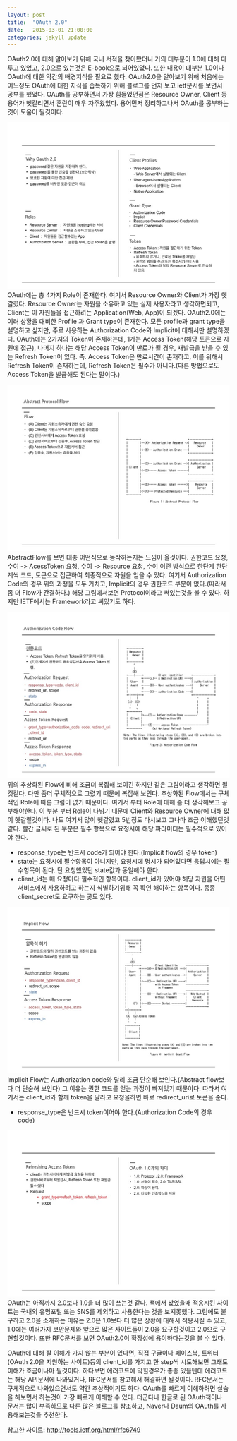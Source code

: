 ```yaml
---
layout:	post
title:	"OAuth 2.0"
date:	2015-03-01 21:00:00
categories:	jekyll update
---
```

OAuth2.0에 대해 알아보기 위해 국내 서적을 찾아봤더니 거의 대부분이 1.0에 대해 다루고 있었고, 2.0으로 있는것은 E-book으로 되어있었다.
또한 내용이 대부분 1.0이나 OAuth에 대한 약간의 배경지식을 필요로 했다.
OAuth2.0을 알아보기 위해 처음에는 어느정도 OAuth에 대한 지식을 습득하기 위해 블로그를 먼저 보고 ietf문서를 보면서 공부를 했었다.
OAuth를 공부하면서 가장 힘들었던점은 Resource Owner, Client 등 용어가 헷갈리면서 혼란이 매우 자주왔었다.
용어먼저 정리하고나서 OAuth를 공부하는것이 도움이 될것이다.

![](/img/OAuth2.0/IntroOauth.jpg)
OAuth에는 총 4가지 Role이 존재한다. 여기서 Resource Owner와 Client가 가장 헷갈렸다. Resource Owner는 자원을 소유하고 있는 실제 사용자라고 생각하면되고, Client는 이 자원들을 접근하려는 Application(Web, App)이 되겠다.
OAuth2.0에는 여러 상황을 대비한 Profile 과 Grant type이 존재한다. 모든 profile과 grant type을 설명하고 싶지만, 주로 사용하는 Authorization Code와 Implicit에 대해서만 설명하겠다.
OAuth에는 2가지의 Token이 존재하는데, 1개는 Access Token(해당 토큰으로 자원에 접근), 나머지 하나는 해당 Access Token이 만료가 될 경우, 재발급을 받을 수 있는 Refresh Token이 있다. 즉. Access Token은 만료시간이 존재하고, 이를 위해서 Refresh Token이 존재하는데, Refresh Token은 필수가 아니다.(다른 방법으로도 Access Token을 발급해도 된다는 말이다.)

![](/img/OAuth2.0/AbstractFlow.jpg)
AbstractFlow를 보면 대충 어떤식으로 동작하는지는 느낌이 올것이다. 권한코드 요청, 수여 -> AcessToken 요청, 수여 -> Resource 요청, 수여 이런 방식으로 한단계 한단계씩 코드, 토큰으로 접근하여 최종적으로 자원을 얻을 수 있다. 여기서 Authorization Code의 경우 위의 과정을 모두 거치고, Implicit의 경우 권한코드 부분이 없다.(따라서 좀 더 Flow가 간결하다.)
해당 그림에서보면 Protocol이라고 써있는것을 볼 수 있다. 하지만 IETF에서는 Framework라고 써있기도 하다.


![](/img/OAuth2.0/AuthorizeCodeFlow.jpg)
위의 추상화된 Flow에 비해 조금더 복잡해 보이긴 하지만 같은 그림이라고 생각하면 될것같다. 다만 좀더 구체적으로 그렸기 때문에 복잡해 보인다. 추상화된 Flow에서는 구체적인 Role에 따른 그림이 없기 때문이다. 여기서 부터 Role에 대해 좀 더 생각해보고 공부해야한다. 이 부분 부터 Role이 나뉘기 때문에 Client와 Resource Owner에 대해 많이 헷갈릴것이다. 나도 여기서 많이 헷갈렸고 5번정도 다시보고 그나마 조금 이해했던것 같다.
빨간 글씨로 된 부분은 필수 항목으로 요청시에 해당 파라미터는 필수적으로 있어야 한다.
<ul>
	<li>response_type는 반드시 code가 되어야 한다.(Implicit flow의 경우 token)</li>
	<li>state는 요청시에 필수항목이 아니지만, 요청시에 명시가 되어있다면 응답시에는 필수항목이 된다. 단 요청했었던 state값과 동일해야 한다.</li>
	<li>client_id는 매 요청마다 필수적인 항목이다. client_id가 있어야 해당 자원을 어떤 서비스에서 사용하려고 하는지 식별하기위해 꼭 확인 해야하는 항목이다. 종종 client_secret도 요구하는 곳도 있다.</li>
</ul>

![](/img/OAuth2.0/ImplicitFlow.jpg)
Implicit Flow는 Authorization code와 달리 조금 단순해 보인다.(Abstract flow보다 더 단순해 보인다)
그 이유는 권한 코드를 얻는 과정이 빠져있기 때문이다.
따라서 여기서는 client_id와 함께 token을 달라고 요청을하면 바로 redirect_uri로 토큰을 준다.
<ul>
	<li>response_type은 반드시 token이어야 한다.(Authorization Code의 경우 code)</li>
</ul>

![](/img/OAuth2.0/etc.jpg)
OAuth는 아직까지 2.0보다 1.0을 더 많이 쓰는것 같다. 책에서 봤었을때 적용시킨 사이트는 국내외 유명포털 또는 SNS를 제외하고 사용한다는 것을 보지못했다.
그럼에도 불구하고 2.0을 소개하는 이유는 2.0은 1.0보다 더 많은 상황에 대해서 적용시킬 수 있고, 1.0에는 여러가지 보안문제와 앞으로 많은 사이트들이 2.0을 요구할것이고 2.0으로 구현할것이다. 또한 RFC문서를 보면 OAuth2.0이 확장성에 용이하다는것을 볼 수 있다.

OAuth에 대해 잘 이해가 가지 않는 부분이 있다면, 직접 구글이나 페이스북, 트위터(OAuth 2.0을 지원하는 사이트)등의 client_id를 가지고 한 step씩 시도해보면 그래도 이해가 조금이나마 될것이다. 하다보면 에러코드에 막힐경우가 종종 있을텐데 에러코드는 해당 API문서에 나와있거나, RFC문서를 참고해서 해결하면 될것이다.
RFC문서는 구체적으로 나와있으면서도 약간 추상적이기도 하다. OAuth를 빠르게 이해하려면 실습을 해보면서 하는것이 가장 빠르게 이해할 수 있다. 더군다나 한글로 된 OAuth책이나 문서는 많이 부족하므로 다른 많은 블로그를 참조하고, Naver나 Daum의 OAuth를 사용해보는것을 추천한다.

참고한 사이트: <a href="http://tools.ietf.org/html/rfc6749">http://tools.ietf.org/html/rfc6749</a>

